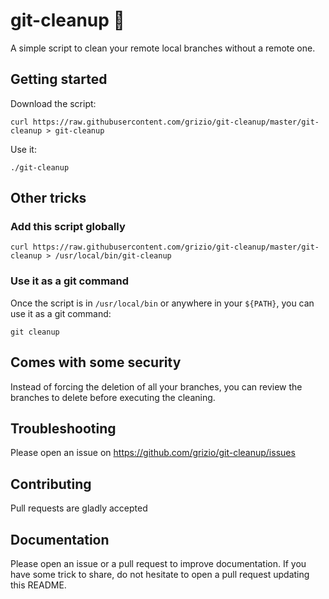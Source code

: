 # git-cleanup 🧹

A simple script to clean your remote local branches without a remote one.

## Getting started

Download the script:

```
curl https://raw.githubusercontent.com/grizio/git-cleanup/master/git-cleanup > git-cleanup
```

Use it:

```
./git-cleanup
```

## Other tricks

### Add this script globally

```
curl https://raw.githubusercontent.com/grizio/git-cleanup/master/git-cleanup > /usr/local/bin/git-cleanup
```

### Use it as a git command

Once the script is in `/usr/local/bin` or anywhere in your `${PATH}`, you can use it as a git command:

```
git cleanup
``` 

## Comes with some security

Instead of forcing the deletion of all your branches, you can review the branches to delete before executing the cleaning.

## Troubleshooting

Please open an issue on https://github.com/grizio/git-cleanup/issues

## Contributing

Pull requests are gladly accepted

## Documentation

Please open an issue or a pull request to improve documentation.
If you have some trick to share, do not hesitate to open a pull request updating this README.
